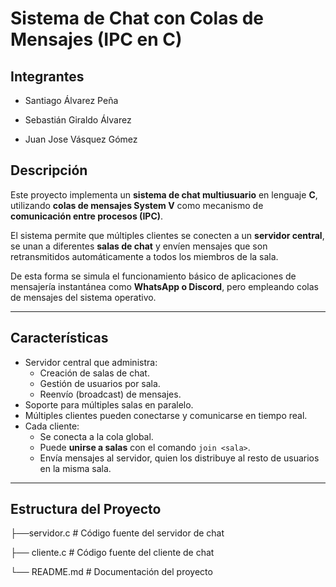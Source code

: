 # Sistema de Chat con Colas de Mensajes (IPC en C)

## Integrantes

- Santiago Álvarez Peña

- Sebastián Giraldo Álvarez

- Juan Jose Vásquez Gómez

## Descripción

Este proyecto implementa un **sistema de chat multiusuario** en lenguaje **C**, utilizando **colas de mensajes System V** como mecanismo de **comunicación entre procesos (IPC)**.  

El sistema permite que múltiples clientes se conecten a un **servidor central**, se unan a diferentes **salas de chat** y envíen mensajes que son retransmitidos automáticamente a todos los miembros de la sala.

De esta forma se simula el funcionamiento básico de aplicaciones de mensajería instantánea como **WhatsApp o Discord**, pero empleando colas de mensajes del sistema operativo.

---

## Características

- Servidor central que administra:
  - Creación de salas de chat.
  - Gestión de usuarios por sala.
  - Reenvío (broadcast) de mensajes.
- Soporte para múltiples salas en paralelo.
- Múltiples clientes pueden conectarse y comunicarse en tiempo real.
- Cada cliente:
  - Se conecta a la cola global.
  - Puede **unirse a salas** con el comando `join <sala>`.
  - Envía mensajes al servidor, quien los distribuye al resto de usuarios en la misma sala.

---

## Estructura del Proyecto

├──servidor.c # Código fuente del servidor de chat

├── cliente.c # Código fuente del cliente de chat

└── README.md # Documentación del proyecto
